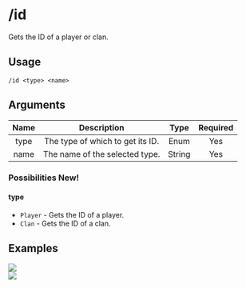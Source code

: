 # /id

Gets the ID of a player or clan.

## Usage

```
/id <type> <name>
```

## Arguments

| Name | Description                      | Type   | Required |
| :--: | :------------------------------: | :----: | :------: |
| type | The type of which to get its ID. | Enum   | Yes      |
| name | The name of the selected type.   | String | Yes      |

### Possibilities <span class="badge">New!</span>

<!-- tabs:start -->

#### **type**

- `Player` - Gets the ID of a player.
- `Clan` - Gets the ID of a clan.

<!-- tabs:end -->

## Examples

<img src="https://user-images.githubusercontent.com/111157596/258177993-69b27ae6-25ab-44fa-b95b-500e9f62abc0.png" class="rounded-corners">\
<img src="https://user-images.githubusercontent.com/111157596/258178024-2fede23f-9a4d-481e-a3c5-87fb35b03be8.png" class="rounded-corners">